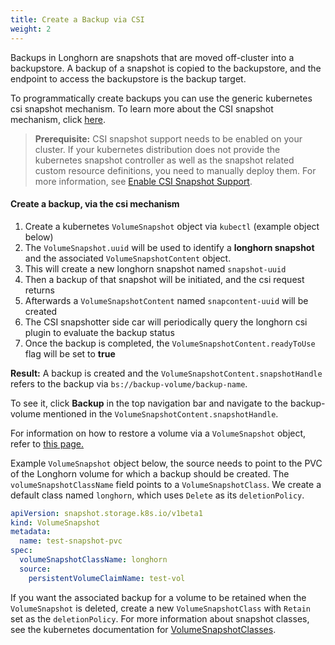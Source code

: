 ```yaml
---
title: Create a Backup via CSI
weight: 2
---
```


Backups in Longhorn are snapshots that are moved off-cluster into a backupstore.
A backup of a snapshot is copied to the backupstore, and the endpoint to access the backupstore is the backup target.

To programmatically create backups you can use the generic kubernetes csi snapshot mechanism.
To learn more about the CSI snapshot mechanism, click [here](https://kubernetes.io/docs/concepts/storage/volume-snapshots/).

> **Prerequisite:** CSI snapshot support needs to be enabled on your cluster.
> If your kubernetes distribution does not provide the kubernetes snapshot controller
> as well as the snapshot related custom resource definitions, you need to manually deploy them.
> For more information, see [Enable CSI Snapshot Support](../enable-csi-snapshot-support).


#### Create a backup, via the csi mechanism

1. Create a kubernetes `VolumeSnapshot` object via `kubectl` (example object below)
2. The `VolumeSnapshot.uuid` will be used to identify a **longhorn snapshot** and the associated `VolumeSnapshotContent` object.
3. This will create a new longhorn snapshot named `snapshot-uuid`
4. Then a backup of that snapshot will be initiated, and the csi request returns
5. Afterwards a `VolumeSnapshotContent` named `snapcontent-uuid` will be created
6. The CSI snapshotter side car will periodically query the longhorn csi plugin to evaluate the backup status
7. Once the backup is completed, the `VolumeSnapshotContent.readyToUse` flag will be set to **true**

**Result:**
A backup is created and the `VolumeSnapshotContent.snapshotHandle`
refers to the backup via `bs://backup-volume/backup-name`.

To see it, click **Backup** in the top navigation bar and navigate to the backup-volume mentioned in the `VolumeSnapshotContent.snapshotHandle`.

For information on how to restore a volume via a `VolumeSnapshot` object,
refer to [this page.](../restore-a-backup-via-csi)


Example `VolumeSnapshot` object below, the source needs to point to the PVC of the Longhorn volume for which a backup should be created.
The `volumeSnapshotClassName` field points to a `VolumeSnapshotClass`.
We create a default class named `longhorn`, which uses `Delete` as its `deletionPolicy`.
```yaml
apiVersion: snapshot.storage.k8s.io/v1beta1
kind: VolumeSnapshot
metadata:
  name: test-snapshot-pvc
spec:
  volumeSnapshotClassName: longhorn
  source:
    persistentVolumeClaimName: test-vol
```

If you want the associated backup for a volume to be retained when the `VolumeSnapshot` is deleted,
create a new `VolumeSnapshotClass` with `Retain` set as the `deletionPolicy`.
For more information about snapshot classes, see the kubernetes documentation for [VolumeSnapshotClasses](https://kubernetes.io/docs/concepts/storage/volume-snapshot-classes/).
